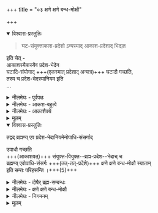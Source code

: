 +++
title = "०३ क्षणे क्षणे बन्ध-मोक्षौ"

+++
<details open><summary>विश्वास-प्रस्तुतिः</summary>

> घट-संयुक्ताकाश-प्रदेशो ऽन्यस्माद् आकाश-प्रदेशाद् भिद्यत 

इति चेत् -     
आकाशस्यैकस्यैव प्रदेश-भेदेन  
घटादि-संयोगाद् +++(एकस्मात् प्रदेशाद् अन्यत्र)+++ घटादौ गच्छति,  
तस्य च प्रदेश-भेदस्यानियम इति  
…
</details>

<details><summary>नीलमेघः - पूर्वपक्षः</summary>

यहाँ पर द्वैताद्वैतवादी यह शंका करते हैं कि  

> जिस प्रकार घटसंयुक्त आकाशप्रदेश मठसंयुक्त आकाशप्रदेश से भिन्न होते हैं,  
अतएव उन २ आकाशप्रदेशों में होने वाले गुण दोष वहीं २ व्यवस्थित रहते हैं,  
एक प्रदेश के गुणदोष  
दूसरे प्रदेश में नहीं माने जाते हैं  
उसी प्रकार एक उपाधि से सम्बद्ध ब्रह्मप्रदेश  
दूसरे उपाधि से सम्बद्ध ब्रह्मप्रदेश से भिन्न होता है ।  
अतएव उन २ ब्रह्मप्रदेशों में होने वाले गुगा दोष  
वहीं २ व्यवस्थित रहते हैं,  
एक प्रदेश के गुण दोष दूसरे प्रदेशों में नहीं पहुँचेंगे ।  
इस प्रकार व्यवस्था बन सकती है ।  

यह द्वैताद्वैतवादियों का कथन है ।  
</details>

<details><summary>नीलमेघः - आकश-बहुत्वे</summary>

इस पर श्रीरामानुज स्वामी जी कहते हैं कि  
इस प्रकार की व्यवस्था  
दोनों परिस्थितियों में ही घट सकती है ।  
यदि आकाश व्यक्ति अनेक हों,  
अथवा घट आदि उपाधि न चलने वाले हों,  
एक स्थान में ही रहने वाले हों,  
तभी यह व्यवस्था घट सकती है ।  

आकाश एक ही पदार्थ है,  
घट आदि उपाधि भी  
एक स्थान से दूसरे स्थान में जाने वाले हैं  
इसलिये यह व्यवस्था पहले आकाश में ही न घटती है ।  
भाव यह है कि  
यदि आकाश व्यक्ति अनेक होते  
घट आदि उपाधि चलते भी रहें  
तब भी यह कह सकते हैं कि  
चलने वाले घट आदि उपाधि  
अपने २ आकाश से ही सम्बद्ध रहते,  
दूसरे आकाशों से सम्बद्ध नहीं रहते,  
इसलिये उन २ उपाधियों के कारण होने वाले गुण दोष  
उन २ आकाश में ही होते रहते हैं,  
दूसरे आकाशों में नहीं हुआ करते।  

इस प्रकार गुणदोषव्यवस्था घट जाती है । 

यदि आकाश व्यक्ति एक ही जैसा है,  
घट आदि उपाधि न चलने वाले होते  
तो भी यह कहा जा सकता है कि  
घट आदि उपाधि न चलने के कारण  
उन २ आकाशप्रदेशों से ही सम्बद्ध रहकर  
उन २ आकाशप्रदेशों में ही गुण दोषों को उत्पन्न करते हैं,  
दूसरे आकाशप्रदेशों में नहीं ।  
इस प्रकार गुणदोषव्यवस्था घट सकती हैं।  

</details>


<details><summary>नीलमेघः - आकाशैक्ये</summary>

वास्तविक स्थिति में तो  
आकाश व्यक्ति एक है,  
घट आदि उपाधि चलते रहते हैं ।  
घट आदि उपाधि  
एक क्षण में एक आकाशप्रदेश से सम्बद्ध होते हैं,  
दूसरे क्षण में चलकर  
दूसरे आकाशप्रदेश में-  
जहाँ पहले दूसरा उपाधिसम्बन्ध था-  
सम्बद्ध होते हैं ।  

ये उपाधि प्रथम क्षण में एक आकाशप्रदेश में गुण दोषों को उत्पन्न करते हैं,  
दूसरे क्षण में ये उपाधि अन्यत्र जाकर अन्य आकाशप्रदेश में-  
जहाँ पहले अन्य उपाधि ने गुण दोषों को उत्पन्न किया था-  
गुण दोषों को उत्पन्न करते हैं,  
अन्य उपाधि इस आकाशप्रदेश में आकर गुण दोषों को उत्पन्न करते हैं  
इसलिये गुणदोषव्यवस्था नहीं घटती ।  
यह हुई दृष्टान्त की बात । 

</details>


<details><summary>मूलम्</summary>

घटसंयुक्ताकाशप्रदेशो ऽन्यस्माद् आकाशप्रदेशाद् भिद्यत इति चेत् -   आकाशस्यैकस्यैव प्रदेशभेदेन घटादिसंयोगाद् घटादौ गच्छति  
तस्य च प्रदेशभेदस्यानियम इति।
</details>


<details open><summary>विश्वास-प्रस्तुतिः</summary>

तद्वद् ब्रह्मण्य् एव प्रदेश-भेदानियमेनोपाधि-संसर्गाद्  

उपाधौ गच्छति  
+++(आकाशवत्)+++ संयुक्त-वियुक्त--ब्रह्म-प्रदेश--भेदाच् च  
ब्रह्मण्य् एवोपाधि-संसर्गः +++(तत्-तत्-प्रदेशे)+++ क्षणे क्षणे बन्ध-मोक्षौ स्याताम्  
इति सन्तः परिहसन्ति ।+++(5)+++
</details>

<details><summary>नीलमेघः - दोषैर् ब्रह्म-सम्बन्धः</summary>

दार्ष्टान्तिक में भी  
इस बात को समझना चाहिये ।  
द्वैताद्वैतवादियों के द्वारा वर्णित व्यवस्था  
निम्नलिखित दोनों परिस्थितियों में ही घट सकती है ।  

यदि ब्रह्म अनेक हों,  
अथवा अन्तःकरण आदि उपाधि  
न चलने वाले हों,  
तभी यह व्यवस्था घट सकती है ।  

ब्रह्म एक ही वस्तु है अनेक नहीं,  
अन्तःकरण आदि उपाधि भी  
एक स्थान से दूसरे स्थान में जाने वाले हैं।  
मान लिया जाय कि एक मनुष्य  
अयोध्या से श्रीरंग जाता है,  
वहाँ उस मनुष्य का अन्तःकरण और देह अयोध्या से श्रीरंग चले जाते हैं।  
वैसे ही एक मनुष्य [[११८]] श्रीरंग से जब अयोध्या चला आता है,  
तब उसका अन्तःकरण और देह श्रीरंग से अयोध्या चले जाते हैं ।  
इस प्रकार अन्तःकरण आदि उपाधि  
सदा चलने वाले हुआ करते हैं  
इसलिये उपर्युक्त व्यवस्था  
ब्रह्म में नहीं घटती है ।  

यदि ब्रह्म व्यक्ति अनेक होते,  अन्तःकरण आदि उपाधि भले ही चलने वाले हों,  
तो भी यह कह सकते हैं कि  
चलने वाले अन्तःकरण आदि उपाधि  
अपने २ ब्रह्म में ही लगे रहते हैं  
क्योंकि अपना २ ब्रह्म विभु होने से सर्वत्र रहता है,  
उससे ही सम्बद्ध रहते हैं,  
दूसरे ब्रह्मों से नहीं इसलिये उन २ उपाधियों के कारण होने वाले गुणदोष  
उस २ ब्रह्म में ही होते हैं,  
दूसरे ब्रह्मों में नहीं ।  
इस प्रकार गुणदोषव्यवस्था घट जाती है । 

यदि अन्तःकरण आदि उपाधि न चलने वाले होते,  
एकत्र ही स्थिर रहने वाले होते, 
तो भले ही ब्रह्म एक ही हो,  
तो भी यह कहा जा सकता है कि  
अन्तःकरण आदि उपाधि न चलने के कारण  
उस २ ब्रह्मप्रदेश में ही सम्बद्ध रहकर  
उस २ ब्रह्मप्रदेश में ही गुण दोषों को चढ़ा देते हैं,  
दूसरे ब्रह्मप्रदेश में नहीं ।  
इस प्रकार गुणदोषव्यवस्था घट जाती है । 

वास्तविक स्थिति में तो  
ब्रह्म एक ही वस्तु है,  
वह विभु भी है ।  
अन्तःकरण आदि उपाधि चलते रहते हैं ।  
ब्रह्म एक वस्तु होने के कारण सभी अन्तःकरण आदि उपाधि  
ब्रह्म से ही सम्बद्ध रहते हैं ।  
यह मानना पड़ता है ।  
</details>

<details><summary>नीलमेघः - क्षणे क्षणे बन्ध-मोक्षौ</summary>

यह बात नहीं हो सकती है कि  
ब्रह्म उपाधिसम्बन्ध से रहित है ।  
चलने वाले अन्तःकरण आदि उपाधि  
एक स्थान से दूसरे स्थान में जब चले जाते हैं  
तब मानना पड़ता है कि  
पूर्व स्थान के ब्रह्मप्रदेश को छोड़कर  
दूसरे स्थान के ब्रह्मप्रदेश से सम्बद्ध होते हैं ।  
अन्तःकरण आदि उपाधियों से सम्बन्ध ही बन्ध है,  
इनसे छुटकारा पाना ही मोक्ष है ।  
जहाँ उपाधि एक स्थान से दूसरे स्थान में चले जाते हैं  
वहाँ पूर्व स्थान में स्थित ब्रह्मप्रदेश को मोक्ष  
तथा दूसरे स्थान में स्थित ब्रह्मप्रदेश को बन्ध हो जाता है ।  
इस प्रकार अन्तःकरण आदि उपाधि चलते समय  
प्रतिक्षण ब्रह्मप्रदेशों को बन्ध और मोक्ष होते ही रहते हैं ।  
एक ब्रह्मप्रदेश को  
बिना ज्ञान के ही मोक्ष  
तथा दूसरे ब्रह्मप्रदेश को बिना कर्म के ही बन्ध मानना पड़ेगा।  
यह बहुत अनुचित है ।  
अतएव इस द्वैताद्वैतवाद को सुनकर  
सन्तों को हँसी आती है ।  

</details>

<details><summary>नीलमेघः - निगमनम्</summary>

ब्रह्म निरवयव होने से अच्छेद्य है,  
ब्रह्म एक है, अनेक नहीं,  
उपाधि चलने वाली वस्तु है,  
एक स्थान में स्थिर रहने वाली वस्तु नहीं,  
इसलिये व्यवस्था दुर्घट हो जातो है ।  
इस प्रकार श्रीरामानुज स्वामी जी ने  
उत्तर देकर  
द्वैताद्वैतवाद का खण्डन किया है ।  

</details>


<details><summary>मूलम्</summary>

तद्वद् ब्रह्मण्य् एव प्रदेशभेदानियमेनोपाधिसंसर्गाद् उपाधौ गच्छति संयुक्तवियुक्तब्रह्मप्रदेशभेदाच् च ब्रह्मण्य् एवोपाधिसंसर्गः क्षणे क्षणे बन्धमोक्षौ स्याताम् इति सन्तः परिहसन्ति ।
</details>

